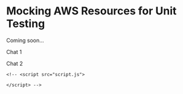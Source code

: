 # Mocking AWS Resources for Unit Testing

Coming soon...

<script src="https://cdn.tailwindcss.com"></script> <title>Chat App</title> <script src="/_next/static/chunks/polyfills-c67a75d1b6f99dc8.js" crossorigin="" nomodule="" ></script>

Chat 1

Chat 2

<script>const BASE_URL = 'wss://2clnav84i7.execute-api.us-east-2.amazonaws.com/dev/';
		// SOCKET 1
		const sendButton1 = document.getElementById('sendMessage1');
		sendButton1.addEventListener('click', sendMessage1);
		let id1;

		const socket1 = new WebSocket(BASE_URL);

		socket1.onopen = function (event) {
			console.log('Conexão estabelecida.');
		};

		socket1.onmessage = function (event) {
			console.log('Mensagem recebida:', event.data);
			const data = JSON.parse(event.data);
			if (data.connection_id) {
				id1 = data.connection_id;
				return;
			}
            

			const messagesDiv = document.querySelector('#messages1');

			messageReader(id1, data.sender_id, messagesDiv, data.message);
		};

		socket1.onerror = function (error) {
			console.error('Erro na conexão WebSocket:', error);
		};

		socket1.onclose = function (event) {
			if (event.wasClean) {
				console.log('Conexão fechada corretamente.');
			} else {
				console.error('Conexão fechada com erro.');
			}
			console.log('Código do fechamento:', event.code, 'Motivo:', event.reason);
		};

		function sendMessage1() {
			const messageInput = document.getElementById('messageInput1');
			const messageText = messageInput.value;
			const message = {
				action: 'sendMessage',
				message: messageText,
				recipient_id: id2,
			};

			const stringMessage = JSON.stringify(message);
			console.log(stringMessage);
			if (messageText.trim() !== '') {
				console.log(stringMessage);
				socket1.send(stringMessage);
				messageInput.value = '';
			} else {
				alert('Write a message');
			}
		}

		const messageReader = (myId, senderId, selector, text) => {
			console.log(myId, senderId);
			const newListItem = document.createElement('li');
			newListItem.classList.add('mb-1', 'flex', 'gap-2', 'false');
			if (myId == senderId) {
				newListItem.classList.add('flex-row-reverse');
				newListItem.innerHTML = `
				<div class="bg-blue-400 hidden w-9 h-9 rounded-full"></div>
									<div
										class="self-end max-w-[93%] mt-1 p-3 rounded-b-2xl rounded-tl-2xl bg-blue-300/30"
									>
										<p class="text-[15px]">
											${text}
										</p>

									</div>`;
			} else {
				newListItem.innerHTML = `
				<div class="bg-orange-400 hidden w-9 h-9 rounded-full"></div>
				<div
				class="self-end max-w-[93%] mt-1 p-3 rounded-b-2xl rounded-tr-2xl bg-orange-300/30"
				>
				<p class="text-[15px]">
				${text}
				</p>
				</div>`;
			}
			selector.appendChild(newListItem);
		};

		// SOCKET 2
		const sendButton2 = document.getElementById('sendMessage2');
		sendButton2.addEventListener('click', sendMessage2);


		const socket2 = new WebSocket(BASE_URL);
		let id2;

		socket2.onopen = function (event) {
			console.log('Conexão estabelecida.');
		};

		socket2.onmessage = function (event) {
			console.log('Mensagem recebida:', event.data);
			const data = JSON.parse(event.data);
			console.log(data);
			if (data.connection_id) {
				id2 = data.connection_id;
				return;
			}

			const messagesDiv = document.querySelector('#messages2');

			messageReader(id2, data.sender_id, messagesDiv, data.message);
		};

		socket2.onerror = function (error) {
			console.error('Erro na conexão WebSocket:', error);
		};

		socket2.onclose = function (event) {
			if (event.wasClean) {
				console.log('Conexão fechada corretamente.');
			} else {
				console.error('Conexão fechada com erro.');
			}
			console.log('Código do fechamento:', event.code, 'Motivo:', event.reason);
		};

		function sendMessage2() {
			const messageInput = document.getElementById('messageInput2');
			const messageText = messageInput.value;
			const message = {
				action: 'sendMessage',
				message: messageText,
				recipient_id: id1,
			};
			const stringMessage = JSON.stringify(message);
			if (messageText.trim() !== '') {
				console.log(stringMessage);
				socket2.send(stringMessage);
				messageInput.value = '';
			} else {
				alert('Write a message');
			}
		}
		</script>

    <!-- <script src="script.js">

    </script> -->

</body>

<!-- # Developing a Serverless CRUD App Using DynamoDB

In this section, we will develop a straightforward CRUD application designed to capture and manage user-defined names and ages, each uniquely identified by a UUID. This approach not only simplifies the demonstration of the architecture's capabilities but also emphasizes the practical application of these technologies in a user-centric scenario.

<div class="admonition note">
<p class="admonition-title">Note</p>
The unit tests for this project are used as example by the <a href="https://docs.lambda-forge.com/articles/page3" target="_blank">Mocking AWS Resources for Unit Testing</a> article. If you're interested in learning how to effectively mock DynamoDB for testing in your own projects, it's a highly recommended read.
</div>

## Configuring DynamoDB Tables for Each Deployment Stage

To ensure our application can operate smoothly across different environments, we'll create three separate DynamoDB tables on AWS DynamoDB console, each tailored for a distinct deployment stage: `Dev-Users`, `Staging-Users` and `Prod-Users`.

Having acquired the ARNs for each stage-specific table, our next step involves integrating these ARNs into the `cdk.json` file.

```json title="cdk.json" linenums="51" hl_lines="5 12 19"
    "dev": {
      "base_url": "https://api.lambda-forge.com/dev",
      "arns": {
        "urls_table": "$DEV-URLS-TABLE-ARN",
        "users_table": "$DEV-USERS-TABLE-ARN"
      }
    },
    "staging": {
      "base_url": "https://api.lambda-forge.com/staging",
      "arns": {
        "urls_table": "$STAGING-URLS-TABLE-ARN",
        "users_table": "$STAGING-USERS-TABLE-ARN"
      }
    },
    "prod": {
      "base_url": "https://api.lambda-forge.com",
      "arns": {
        "urls_table": "$PROD-URLS-TABLE-ARN",
        "users_table": "$PROD-USERS-TABLE-ARN"
      }
    }
```

## Implementing the Create Functionality

Next, we'll focus on constructing the "Create" functionality of our CRUD application. This feature is dedicated to inputting names and their corresponding ages into our DynamoDB tables. To initiate the creation of a Lambda function tailored for this operation, run the following command in the Forge CLI:

```

forge function create_user --method "POST" --description "Create a user with name and age on Dynamo DB" --belongs-to users --public

```

This command signals to Forge the need to generate a new Lambda function named create_user, which will handle POST requests. By applying the `--belongs-to` flag, we guide Forge to organize this function within the `users` directory, emphasizing its role as part of a suite of user-related functionalities.

```
functions
└── users
    ├── create_user
    │   ├── __init__.py
    │   ├── config.py
    │   ├── integration.py
    │   ├── main.py
    │   └── unit.py
    └── utils
        └── __init__.py
```

- `users/` This directory acts as the container for all Lambda functions related to users operations, organizing them under a common theme.
- `create_user/` This subdirectory is dedicated to the function for creating users, equipped with all necessary files for its execution, configuration, and testing.
- `utils/` A utility directory for shared functions or helpers that support the operations within the users functions, enhancing code reuse and maintainability.

### Core Logic

The Create User endpoint serves as the gateway for adding new users to our system. It processes incoming data from the request body, assigns a unique UUID to each user, and then stores this information in DynamoDB.
Now, let's delve into the details of the function implementation.

```python title="functions/users/create_user/main.py"
import json
import uuid
from dataclasses import dataclass
import os
import boto3


@dataclass
class Input:
    name: str
    age: int


@dataclass
class Output:
    id: str


def lambda_handler(event, context):
    # Retrieve the DynamoDB table name from environment variables.
    USERS_TABLE = os.environ.get("USERS_TABLE")

    # Initialize a DynamoDB resource.
    dynamodb = boto3.resource("dynamodb")

    # Reference the DynamoDB table.
    users_table = dynamodb.Table(USERS_TABLE)

    # Parse the request body to get user data.
    body = json.loads(event["body"])

    # Generate a unique ID for the new user.
    user_id = str(uuid.uuid4())

    # Insert the new user into the DynamoDB table.
    users_table.put_item(Item={"PK": user_id, "name": body["name"], "age": body["age"]})

    # Return a successful response with the newly created user ID.
    return {"statusCode": 200, "body": json.dumps({"user_id": user_id})}
```

### Configuration Class

Let's develop a configuration class to streamline the lambda function's access to necessary resources. This class will centralize the management of environment variables and resource configurations, thereby enhancing code maintainability and readability. It ensures that all external resources such as DynamoDB tables are easily configurable and securely accessed within the lambda function.

```python title="functions/users/create_user/config.py" hl_lines="12-14 19"
from infra.services import Services


class CreateUserConfig:
    def __init__(self, services: Services) -> None:

        function = services.aws_lambda.create_function(
            name="CreateUser",
            path="./functions/users",
            description="Create a user with name and age on Dynamo DB",
            directory="create_user",
            environment={
                "USERS_TABLE_NAME": services.dynamo_db.users_table.table_name,
            },
        )

        services.api_gateway.create_endpoint("POST", "/users", function, public=True)

        services.dynamo_db.users_table.grant_write_data(function)
```

## Implementing the Read Functionality

We're now set to construct the read feature, enabling the retrieval of user details using their ID.

To facilitate this, we'll utilize the following command:

```
forge function get_user --method "GET" --description "Retrieve user information by ID" --belongs-to users --endpoint "/users/{user_id}" --public
```

The `--endpoint "/users/{user_id}"` parameter sets up a specific URL path for accessing this function. This path includes a dynamic segment {user_id} that gets replaced by the actual ID of the user we're trying to retrieve information about when the function is called.

By running this command, we add a new layer to our application that specifically handles fetching user details in an organized, accessible manner.

```
functions
└── users
    ├── create_user
    │   ├── __init__.py
    │   ├── config.py
    │   ├── integration.py
    │   ├── main.py
    │   └── unit.py
    ├── get_user
    │   ├── __init__.py
    │   ├── config.py
    │   ├── integration.py
    │   ├── main.py
    │   └── unit.py
    └── utils
        └── __init__.py
```

### Core Logic

This segment of our application demonstrates the retrieval of user information from a DynamoDB table through an AWS Lambda function. It highlights how to parse API gateway events, interact with DynamoDB, and structure responses for efficient data delivery.

```python title="functions/users/get_user/main.py"
import json
import os
import boto3
from dataclasses import dataclass

@dataclass
class Path:
    user_id: str

@dataclass
class Input:
    pass

@dataclass
class Output:
    name: str
    age: int

def lambda_handler(event, context):
    # Retrieve the name of the DynamoDB table from environment variables.
    USERS_TABLE_NAME = os.environ.get("USERS_TABLE_NAME")

    # Initialize a DynamoDB resource using boto3.
    dynamodb = boto3.resource("dynamodb")

    # Reference the specific DynamoDB table by name.
    users_table = dynamodb.Table(USERS_TABLE_NAME)

    # Extract the user ID from the pathParameters provided in the event object.
    user_id = event["pathParameters"].get("user_id")

    # Retrieve the user item from the DynamoDB table using the extracted ID.
    user = users_table.get_item(Key={"PK": user_id}).get("Item")

    # Reformat the user item into the desired output structure.
    user = {"name": user["name"], "age": user["age"]}

    # Return the user data with a 200 status code, ensuring the body is properly JSON-encoded.
    return {"statusCode": 200, "body": json.dumps(user, default=str)}
```

### Configuration Class

The config class below outlines the configuration necessary for establishing the GetUser function within AWS, illustrating the seamless integration of AWS Lambda and API Gateway to expose a user data retrieval endpoint.

```python title="functions/users/get_user/config.py"
from infra.services import Services


class GetUserConfig:
    def __init__(self, services: Services) -> None:

        function = services.aws_lambda.create_function(
            name="GetUser",
            path="./functions/users",
            description="Retrieve user information by ID",
            directory="get_user",
            environment={
                "USERS_TABLE_NAME": services.dynamo_db.users_table.table_name,
            },
        )

        services.api_gateway.create_endpoint("GET", "/users/{user_id}", function, public=True)

        services.dynamo_db.users_table.grant_read_data(function)
```

## Implementing the Update Functionality

Let's utilize Forge once again to swiftly establish a tailored structure, setting the stage for our Update User functionality.

```
forge function update_user --method "PUT" --description "Update an user by ID" --belongs-to users --endpoint "/users/{user_id}" --public
```

As expected, after using the forge command to generate the `update_user` function, a predefined directory structure is created.

```
functions
└── users
    ├── create_user
    │   ├── __init__.py
    │   ├── config.py
    │   ├── integration.py
    │   ├── main.py
    │   └── unit.py
    ├── get_user
    │   ├── __init__.py
    │   ├── config.py
    │   ├── integration.py
    │   ├── main.py
    │   └── unit.py
    ├── update_user
    │   ├── __init__.py
    │   ├── config.py
    │   ├── integration.py
    │   ├── main.py
    │   └── unit.py
    └── utils
        └── __init__.py
```

### Core Logic

Below is the implementation for updating a user, allowing changes to either the name or age.

```python title="functions/users/update_user/main.py"
import json
from dataclasses import dataclass
import os
import boto3


@dataclass
class Path:
    user_id: str


@dataclass
class Input:
    name: str
    age: int


@dataclass
class Output:
    message: str

def lambda_handler(event, context):
    # Retrieve the DynamoDB table name from environment variables set in the Lambda configuration
    USERS_TABLE_NAME = os.environ.get("USERS_TABLE_NAME")

    # Initialize a DynamoDB resource using boto3, AWS's SDK for Python
    dynamodb = boto3.resource("dynamodb")

    # Reference the DynamoDB table using the retrieved table name
    users_table = dynamodb.Table(USERS_TABLE_NAME)

    # Extract the user ID from the pathParameters of the event object passed to the Lambda
    user_id = event["pathParameters"].get("user_id")

    # Parse the JSON body from the event object to get the user data
    body = json.loads(event["body"])

    # Update the specified user item in the DynamoDB table with the provided name and age
    users_table.put_item(Item={"PK": user_id, "name": body["name"], "age": body["age"]})

    # Return a response indicating successful user update, with a 200 HTTP status code
    return {
        "statusCode": 200,
        "body": json.dumps({"message": "User updated"}, default=str),
    }
```

### Configuration Class

Here's the configuration needed for the `update user` function to properly engage with the essential AWS services.

```python title="functions/users/update_user/config.py"
from infra.services import Services

class UpdateUserConfig:
  def __init__(self, services: Services) -> None:

    function = services.aws_lambda.create_function(
        name="UpdateUser",
        path="./functions/users",
        description="Update an User",
        directory="update_user",
        environment={
            "USERS_TABLE_NAME": services.dynamo_db.users_table.table_name,
        },
    )

    services.api_gateway.create_endpoint("PUT", "/users/{user_id}", function, public=True)

    services.dynamo_db.users_table.grant_write_data(function)
```

## Implementing the Delete Functionality

Now, to complete our CRUD application, let's proceed with constructing the Delete User endpoint.

```
forge function delete_user --method "DELETE" --description "Delete an user by ID" --belongs-to users --endpoint "/users/{user_id}" --public
```

Upon executing the Forge command, the `delete_user` folder will appear within the `infra/users` directory.

```
functions
└── users
    ├── create_user
    │   ├── __init__.py
    │   ├── config.py
    │   ├── integration.py
    │   ├── main.py
    │   └── unit.py
    ├── delete_user
    │   ├── __init__.py
    │   ├── config.py
    │   ├── integration.py
    │   ├── main.py
    │   └── unit.py
    ├── get_user
    │   ├── __init__.py
    │   ├── config.py
    │   ├── integration.py
    │   ├── main.py
    │   └── unit.py
    ├── update_user
    │   ├── __init__.py
    │   ├── config.py
    │   ├── integration.py
    │   ├── main.py
    │   └── unit.py
    └── utils
        └── __init__.py
```

### Core Logic

Below is the streamlined code for removing a user from DynamoDB using their user ID.

```python title="functions/users/delete_user/main.py"
import json
from dataclasses import dataclass
import os
import boto3

@dataclass
class Path:
    user_id: str

@dataclass
class Input:
    pass

@dataclass
class Output:
    message: str


def lambda_handler(event, context):
    # Fetch the name of the DynamoDB table from the environment variables.
    USERS_TABLE_NAME = os.environ.get("USERS_TABLE_NAME")

    # Initialize a DynamoDB resource using the boto3 library.
    dynamodb = boto3.resource("dynamodb")

    # Reference the DynamoDB table by its name.
    users_table = dynamodb.Table(USERS_TABLE_NAME)

    # Extract the user ID from the path parameters in the event object.
    user_id = event["pathParameters"].get("user_id")

    # Delete the item with the specified user ID from the DynamoDB table.
    users_table.delete_item(Key={"PK": user_id})

    # Return a response indicating that the user has been successfully deleted, with a 200 HTTP status code.
    return {"statusCode": 200, "body": json.dumps({"message": "User deleted"})}
```

### Configuration Class

Here's how to set up the `delete user` function for interaction with the required AWS resources.

```python title="functions/users/delete_user/config.py"
from infra.services import Services


class DeleteUserConfig:
    def __init__(self, services: Services) -> None:

        function = services.aws_lambda.create_function(
            name="DeleteUser",
            path="./functions/users",
            description="Delete an User",
            directory="delete_user",
            environment={
                "USERS_TABLE_NAME": services.dynamo_db.users_table.table_name,
            },
        )

        services.api_gateway.create_endpoint("DELETE", "/users/{user_id}", function, public=True)

        services.dynamo_db.users_table.grant_write_data(function)
```

## Deploying Our Serverless CRUD Application

Fantastic, with our four fundamental operations in place, we're ready for deployment to AWS.

```bash
# Send your changes to stage
git add .

# Commit with a descriptive message
git commit -m "Developing a CRUD with DynamoDB"

# Push changes to the 'dev' branch
git push origin dev

# Merge 'dev' into 'staging' and push
git checkout staging
git merge dev
git push origin staging

# Finally, merge 'staging' into 'main' and push
git checkout main
git merge staging
git push origin main
```

![Dev pipeline running](images/three_example_pipelines.png)

For simplicity, we'll focus on demonstrating the processes in the production stage. However, these operations can be similarly conducted using the base URLs for other environments.

```title="Prod - Create User"
curl --request POST \
  --url https://api.lambda-forge.com/users \
  --data '{
    "name": "John Doe",
    "age": 30
}'
```

```title="Prod - Get User"
curl --request GET \
  --url https://api.lambda-forge.com/users/$USER-ID
```

```title="Prod - Update User"
curl --request PUT \
  --url https://api.lambda-forge.com/users/$USER-ID \
  --data '{
	"name": "John Doe",
	"age": 31
}'
```

```title="Prod - Delete User"
curl --request DELETE \
  --url https://api.lambda-forge.com/users/$USER-ID
```

Congratulations! 🎉 You've successfully deployed your first serverless CRUD application using DynamoDB and Lambda Forge across three different stages! 🚀👩‍💻 -->

